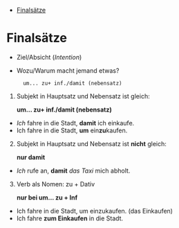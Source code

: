 - [Finalsätze](#finalsätze)

# Finalsätze

- Ziel/Absicht (*Intention*)
- Wozu/Warum macht jemand etwas?

        um... zu+ inf./damit (nebensatz)

1. Subjekt in Hauptsatz und Nebensatz ist gleich:

    **um... zu+ inf./damit (nebensatz)**

- *Ich* fahre in die Stadt, **damit** ich einkaufe.
- Ich fahre in die Stadt, **um** ein**zu**kaufen.

2. Subjekt in Hauptsatz und Nebensatz ist **nicht** gleich:

    **nur damit**

- *Ich* rufe an, **damit** *das Taxi* mich abholt.

3. Verb als Nomen: zu + Dativ

    **nur bei um... zu + Inf**

- Ich fahre in die Stadt, um einzukaufen. (das Einkaufen)
- Ich fahre **zum Einkaufen** in die Stadt.